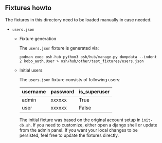 ## Fixtures howto

The fixtures in this directory need to be loaded manually in case needed.

- `users.json`

    - Fixture generation

        The `users.json` fixture is generated via:
        ```
        podman exec osh-hub python3 osh/hub/manage.py dumpdata --indent 2 kobo_auth.User > osh/hub/other/test_fixtures/users.json
        ```

    - Initial users

        The `users.json` fixture consists of following users:

        username | password | is_superuser |
        ---------|----------|--------------|
        admin    | xxxxxx   | True
        user     | xxxxxx   | False

        The initial fixture was based on the original account setup in `init-db.sh`. If you need to customize, either open a django shell or update from the admin panel. If you want your local changes to be persisted, feel free to update the fixtures directly.
